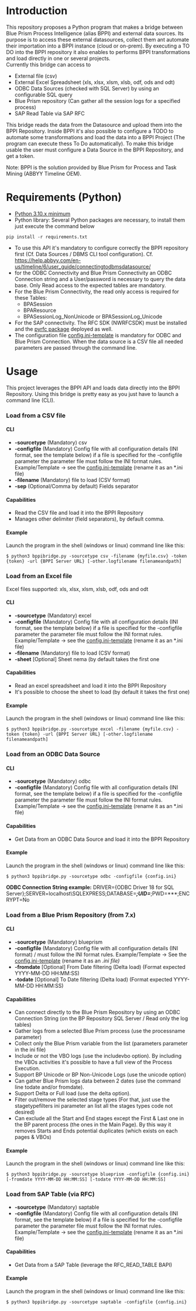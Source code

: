 # Introduction

This repository proposes a Python program that makes a bridge between Blue Prism Process Intelligence (alias BPPI) and external data sources. Its purpose is to access these external datasources, collect them ant automate their importation into a BPPI instance (cloud or on-prem). By executing a TO DO into the BPPI repository it also enables to performs BPPI transformations and load directly in one or several projects.  
Currently this bridge can access to
* External file (csv)
* External Excel Spreadsheet (xls, xlsx, xlsm, xlsb, odf, ods and odt)
* ODBC Data Sources (checked with SQL Server) by using an configurable SQL query
* Blue Prism repository (Can gather all the session logs for a specified process)   
* SAP Read Table via SAP RFC

This bridge reads the data from the Datasource and upload them into the BPPI Repository. Inside BPPI it's also possible to configure a TODO to automate some transformations and load the data into a BPPI Project (The program can execute thess To Do automatically). To make this bridge usable the user must configure a Data Source in the BPPI Repository, and get a token.  

Note: BPPI is the solution provided by Blue Prism for Process and Task Mining (ABBYY Timeline OEM).

# Requirements (Python)
* [Python 3.10.x minimum](https://www.python.org/downloads/release/python-3100)
* Python library: Several Python packages are necessary, to install them just execute the command below
```
pip install -r requirements.txt
```
* To use this API it's mandatory to configure correctly the BPPI repository first (Cf. Data Sources / DBMS CLI tool configuration). Cf. https://help.abbyy.com/en-us/timeline/6/user_guide/connectingtodbmsdatasource/
* for the ODBC Connectivity and Blue Prism Connectivity an ODBC Connection string and a User/password is necessary to query the data base. Only Read access to the expected tables are mandatory. 
* For the Blue Prism Connectivity, the read only access is required for these Tables:
  * BPASession
  * BPAResource 
  * BPASessionLog_NonUnicode or BPASessionLog_Unicode
* For the SAP connectivity. The RFC SDK (NWRFCSDK) must be installed and the [pyrfc package](https://sap.github.io/PyRFC) deployed as well.
* The configuration file [config.ini-template](https://github.com/datacorner/pyBPPIBridge/blob/main/config.ini-template) is mandatory for ODBC and Blue Prism Connection. When the data source is a CSV file all needed parameters are passed through the command line.

# Usage 
This project leverages the BPPI API and loads data directly into the BPPI Repository. Using this bridge is pretty easy as you just have to launch a command line (CLI).

### Load from a CSV file
#### CLI 
* **-sourcetype** (Mandatory) csv
* **-configfile** (Mandatory) Config file with all configuration details (INI format, see the template below)
if a file is specified for the -configfile parameter the parameter file must follow the INI format rules. Example/Template -> see the [config.ini-template](https://github.com/datacorner/pyBPPIBridge/blob/main/config.ini-template)  (rename it as an *.ini file)
* **-filename** (Mandatory) file to load (CSV format)
* **-sep** (Optional/Comma by default) Fields separator
#### Capabilities
* Read the CSV file and load it into the BPPI Repository
* Manages other delimiter (field separators), by default comma.
#### Example
Launch the program in the shell (windows or linux) command line like this:
```
$ python3 bppibridge.py -sourcetype csv -filename {myfile.csv} -token {token} -url {BPPI Server URL} [-other.logfilename filenameandpath] 
```

### Load from an Excel file
Excel files supported: xls, xlsx, xlsm, xlsb, odf, ods and odt
#### CLI
* **-sourcetype** (Mandatory) excel
* **-configfile** (Mandatory) Config file with all configuration details (INI format, see the template below) if a file is specified for the -configfile parameter the parameter file must follow the INI format rules. Example/Template -> see the [config.ini-template](https://github.com/datacorner/pyBPPIBridge/blob/main/config.ini-template)  (rename it as an *.ini file)
* **-filename** (Mandatory) file to load (CSV format)
* **-sheet** [Optional] Sheet nema (by default takes the first one
#### Capabilities
* Read an excel spreadsheet and load it into the BPPI Repository
* It's possible to choose the sheet to load (by default it takes the first one)
#### Example
Launch the program in the shell (windows or linux) command line like this:
```
$ python3 bppibridge.py -sourcetype excel -filename {myfile.csv} -token {token} -url {BPPI Server URL} [-other.logfilename filenameandpath] 
```

### Load from an ODBC Data Source
#### CLI
* **-sourcetype** (Mandatory) odbc
* **-configfile** (Mandatory) Config file with all configuration details (INI format, see the template below) if a file is specified for the -configfile parameter the parameter file must follow the INI format rules. Example/Template -> see the [config.ini-template](https://github.com/datacorner/pyBPPIBridge/blob/main/config.ini-template)  (rename it as an *.ini file)
#### Capabilities
* Get Data from an ODBC Data Source and load it into the BPPI Repository
#### Example
Launch the program in the shell (windows or linux) command line like this:
```
$ python3 bppibridge.py -sourcetype odbc -configfile {config.ini}
```
**ODBC Connection String example:** DRIVER={ODBC Driver 18 for SQL Server};SERVER=localhost\SQLEXPRESS;DATABASE=***;UID=***;PWD=***;ENCRYPT=No

### Load from a Blue Prism Repository (from 7.x)  
#### CLI
* **-sourcetype** (Mandatory) blueprism
* **-configfile** (Mandatory) Config file with all configuration details (INI format) / must follow the INI format rules. Example/Template -> See the [config.ini-template](https://github.com/datacorner/pyBPPIBridge/blob/main/config.ini-template) (rename it as an *.ini file)*
* **-fromdate** [Optional] From Date filtering (Delta load) (Format expected YYYY-MM-DD HH:MM:SS)
* **-todate** [Optional] To Date filtering (Delta load) (Format expected YYYY-MM-DD HH:MM:SS)
#### Capabilities
* Can connect directly to the Blue Prism Repository by using an ODBC Connection String (on the BP Repository SQL Server / Read only the log tables)
* Gather logs from a selected Blue Prism process (use the processname parameter)
* Collect only the Blue Prism variable from the list (parameters parameter in the ini file)
* Include or not the VBO logs (use the includevbo option). By including the VBOs activities it's possible to have a full view of the Process Execution.
* Support BP Unicode or BP Non-Unicode Logs (use the unicode option)
* Can gather Blue Prism logs data between 2 dates (use the command line todate and/or fromdate). 
* Support Delta or Full load (use the delta option).
* Filter out/remove the selected stage types (For that, just use the stagetypefilters ini parameter an list all the stages types code not desired)
* Can exclude all the Start and End stages except the First & Last one in the BP parent process (the ones in the Main Page). By this way it removes Starts and Ends potential duplicates (which exists on each pages & VBOs)
#### Example
Launch the program in the shell (windows or linux) command line like this:
```
$ python3 bppibridge.py -sourcetype blueprism -configfile {config.ini} [-fromdate YYYY-MM-DD HH:MM:SS] [-todate YYYY-MM-DD HH:MM:SS]
```

### Load from SAP Table (via RFC)
* **-sourcetype** (Mandatory) saptable
* **-configfile** (Mandatory) Config file with all configuration details (INI format, see the template below) if a file is specified for the -configfile parameter the parameter file must follow the INI format rules. Example/Template -> see the [config.ini-template](https://github.com/datacorner/pyBPPIBridge/blob/main/config.ini-template)  (rename it as an *.ini file)
#### Capabilities
* Get Data from a SAP Table (leverage the RFC_READ_TABLE BAPI)
#### Example
Launch the program in the shell (windows or linux) command line like this:
```
$ python3 bppibridge.py -sourcetype saptable -configfile {config.ini}
```
